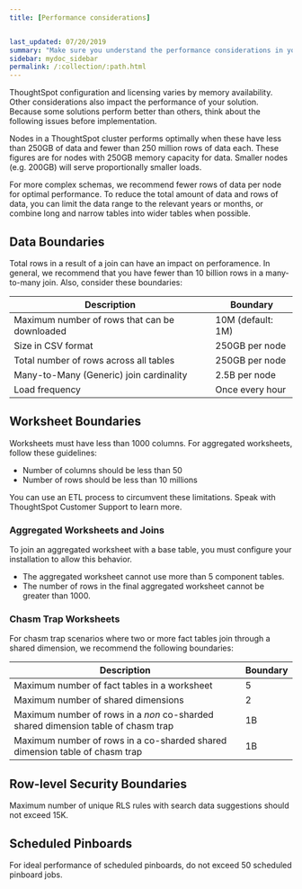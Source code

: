 ```yaml
---
title: [Performance considerations]


last_updated: 07/20/2019
summary: "Make sure you understand the performance considerations in your installation."
sidebar: mydoc_sidebar
permalink: /:collection/:path.html
---
```

ThoughtSpot configuration and licensing varies by memory availability. Other considerations also impact the performance of your solution. Because some solutions perform better than others, think about the following issues before implementation.

Nodes in a ThoughtSpot cluster performs optimally when these have less than 250GB of data and fewer than 250 million rows of data each. These figures are for nodes with 250GB memory capacity for data. Smaller nodes (e.g. 200GB) will serve proportionally smaller loads.

For more complex schemas, we recommend fewer rows of data per node for optimal performance. 
To reduce the total amount of data and rows of data, you can limit the data range to the relevant years or months, or combine long and narrow tables into wider tables when possible.

## Data Boundaries

Total rows in a result of a join can have an impact on perforamence. In general, we recommend that you have fewer than 10 billion rows in a many-to-many join. Also, consider these boundaries:

|Description |Boundary|
|-------------------------|--------------------|
|Maximum number of rows that can be downloaded | 10M (default:  1M) |
|Size in CSV format| 250GB per node|
|Total number of rows across all tables| 250GB per node|
|Many-to-Many (Generic) join cardinality|2.5B per node|
|Load frequency| Once every hour|


## Worksheet Boundaries

Worksheets must have less than 1000 columns. For aggregated worksheets, follow these guidelines:

* Number of columns should be less than 50
* Number of rows should be less than 10 millions

You can use an ETL process to circumvent these limitations. Speak with ThoughtSpot Customer Support to learn more.

### Aggregated Worksheets and Joins

To join an aggregated worksheet with a base table, you must configure your installation to allow this behavior.
* The aggregated worksheet cannot use more than 5 component tables.
* The number of rows in the final aggregated worksheet cannot be greater than 1000.

### Chasm Trap Worksheets

For chasm trap scenarios where two or more fact tables join through a shared dimension, we recommend the following boundaries:

|Description |Boundary|
|-------------------------|--------------------|
|Maximum number of fact tables in a worksheet	|5|
|Maximum number of shared dimensions	|2|
|Maximum number of rows in a _non_ co-sharded shared dimension table of chasm trap	|1B|
|Maximum number of rows in a co-sharded shared dimension table of chasm trap	| 1B |

## Row-level Security Boundaries

Maximum number of unique RLS rules with search data suggestions should not exceed 15K.

## Scheduled Pinboards

For ideal performance of scheduled pinboards, do not exceed 50 scheduled pinboard jobs.
